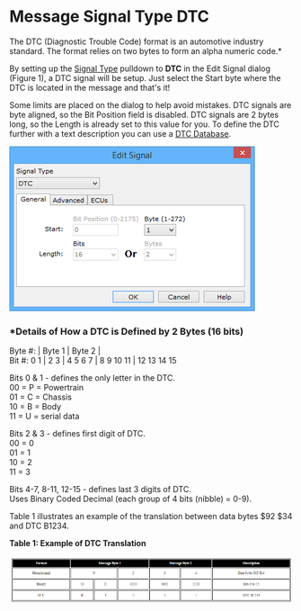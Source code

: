 # Message Signal Type DTC

The DTC (Diagnostic Trouble Code) format is an automotive industry standard. The format relies on two bytes to form an alpha numeric code.\*

By setting up the [Signal Type](message-signal-type.md) pulldown to **DTC** in the Edit Signal dialog (Figure 1), a DTC signal will be setup. Just select the Start byte where the DTC is located in the message and that's it!

Some limits are placed on the dialog to help avoid mistakes. DTC signals are byte aligned, so the Bit Position field is disabled. DTC signals are 2 bytes long, so the Length is already set to this value for you. To define the DTC further with a text description you can use a [DTC Database](../../../../shared-features-in-vehicle-spy/shared-features-dtc-database.md).

![Figure 1: Use the Edit Signal dialog to define a DTC signal in a message by selecting its Start Byte location.](../../../../.gitbook/assets/spyindecodedtc.gif)

### \*Details of How a DTC is Defined by 2 Bytes (16 bits)

Byte #: | Byte 1 | Byte 2 |\
Bit #: 0 1 | 2 3 | 4 5 6 7 | 8 9 10 11 | 12 13 14 15

Bits 0 & 1 - defines the only letter in the DTC.\
00 = P = Powertrain\
01 = C = Chassis\
10 = B = Body\
11 = U = serial data

Bits 2 & 3 - defines first digit of DTC.\
00 = 0\
01 = 1\
10 = 2\
11 = 3

Bits 4-7, 8-11, 12-15 - defines last 3 digits of DTC.\
Uses Binary Coded Decimal (each group of 4 bits (nibble) = 0-9).

Table 1 illustrates an example of the translation between data bytes $92 $34 and DTC B1234.

**Table 1: Example of DTC Translation**

![](../../../../.gitbook/assets/dtc.PNG)
